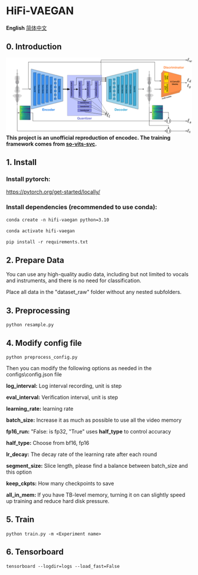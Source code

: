 # HiFi-VAEGAN
**English**  [简体中文](README_ZH.md)

## 0. Introduction
![Diagram](EnCodec.png)
**This project is an unofficial reproduction of encodec. The training framework comes from [so-vits-svc](https://github.com/svc-develop-team/so-vits-svc).**

## 1. Install

### Install pytorch: 

https://pytorch.org/get-started/locally/

### Install dependencies (recommended to use conda):
```
conda create -n hifi-vaegan python=3.10
```
```
conda activate hifi-vaegan
```
```
pip install -r requirements.txt
```
## 2. Prepare Data
You can use any high-quality audio data, including but not limited to vocals and instruments, and there is no need for classification.

Place all data in the "dataset_raw" folder without any nested subfolders.

## 3. Preprocessing
```
python resample.py
```
## 4. Modify config file
```
python preprocess_config.py
```
Then you can modify the following options as needed in the configs\config.json file

**log_interval:** Log interval recording, unit is step

**eval_interval:** Verification interval, unit is step

**learning_rate:** learning rate

**batch_size:** Increase it as much as possible to use all the video memory

**fp16_run:** "False: is fp32, "True" uses **half_type** to control accuracy

**half_type:** Choose from bf16, fp16

**lr_decay:** The decay rate of the learning rate after each round

**segment_size:** Slice length, please find a balance between batch_size and this option

**keep_ckpts:** How many checkpoints to save

**all_in_mem:** If you have TB-level memory, turning it on can slightly speed up training and reduce hard disk pressure.

## 5. Train
```
python train.py -m <Experiment name>
```
## 6. Tensorboard
```
tensorboard --logdir=logs --load_fast=False
```